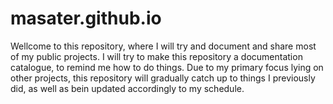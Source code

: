 # masater.github.io
Wellcome to this repository, where I will try and document and share most of my public projects.
I will try to make this repository a documentation catalogue, to remind me how to do things. Due to my primary focus lying on other projects, this repository will gradually catch up to things I previously did, as well as bein updated accordingly to my schedule.

